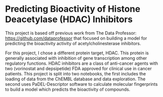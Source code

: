 # Predicting Bioactivity of Histone Deacetylase (HDAC) Inhibitors

This project is based off previous work from The Data Professor: https://github.com/dataprofessor that focused on building a model for predicting the bioactivity activity of acetylcholinesterase inhibitors. 

For this project, I chose a different protein target, HDAC. This protein is generally associated with inhibition of gene transcription among other regulatory functions. HDAC inhibitors are a class of anti-cancer agents with two (vorinostat and depsipetide) FDA approved for clinical use in cancer patients. This project is split into two notebooks, the first includes the loading of data from the ChEMBL database and data exploration. The second uses PaDEL-Descriptor software to calculate molecular fingerprints to build a model which predicts the bioactivity of compounds. 


